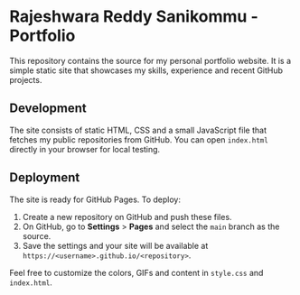 # Rajeshwara Reddy Sanikommu - Portfolio

This repository contains the source for my personal portfolio website. It is a simple static site that showcases my skills, experience and recent GitHub projects.

## Development
The site consists of static HTML, CSS and a small JavaScript file that fetches my public repositories from GitHub. You can open `index.html` directly in your browser for local testing.

## Deployment
The site is ready for GitHub Pages. To deploy:
1. Create a new repository on GitHub and push these files.
2. On GitHub, go to **Settings** > **Pages** and select the `main` branch as the source.
3. Save the settings and your site will be available at `https://<username>.github.io/<repository>`.

Feel free to customize the colors, GIFs and content in `style.css` and `index.html`.
